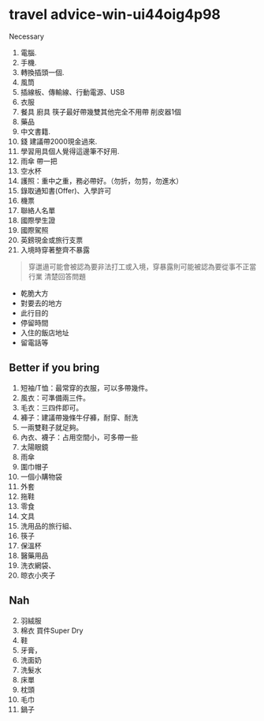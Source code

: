 # travel advice-win-ui44oig4p98

Necessary

1. 電腦. &#x20;
2. 手機.  &#x20;
3. 轉換插頭一個. &#x20;
4. 風筒  &#x20;
5. 插線板、傳輸線、行動電源、USB
6. 衣服
7. 餐具 廚具 筷子最好帶幾雙其他完全不用帶       削皮器1個
8. 藥品    &#x20;
9. 中文書籍.     &#x20;
10. 錢 建議帶2000現金過來.   &#x20;
11. 學習用具個人覺得這邊筆不好用.      &#x20;
12. 雨傘 帶一把
13. 空水杯
14. 護照：重中之重，務必帶好。（勿折，勿剪，勿進水）&#x20;
15. 錄取通知書(Offer)、入學許可
16. 機票
17. 聯絡人名單
18. 國際學生證
19. 國際駕照    &#x20;
20. 英鎊現金或旅行支票
21. 入境時穿著整齊不暴露

> 穿邋遢可能會被認為要非法打工或入境，穿暴露則可能被認為要從事不正當行業  清楚回答問題

* 乾脆大方
* 對要去的地方
* 此行目的
* 停留時間
* 入住的飯店地址
* 留電話等

## Better if you bring

1. 短袖/T恤：最常穿的衣服，可以多帶幾件。&#x20;
2. 風衣：可準備兩三件。&#x20;
3. 毛衣：三四件即可。&#x20;
4. 褲子：建議帶幾條牛仔褲，耐穿、耐洗&#x20;
5. 一兩雙鞋子就足夠。&#x20;
6. 內衣、襪子：占用空間小，可多帶一些
7. 太陽眼鏡
8. 雨傘&#x20;
9. 圍巾帽子
10. 一個小購物袋&#x20;
11. 外套
12. 拖鞋
13. 零食
14. 文具
15. 洗用品的旅行組、
16. 筷子
17. 保溫杯
18. 醫藥用品
19. 洗衣網袋、
20. 晾衣小夾子

## Nah

2. 羽絨服&#x20;
3. 棉衣 買件Super Dry
4. 鞋
5. 牙膏，
6. 洗面奶
7. 洗髮水
8. 床單
9. 枕頭
10. 毛巾
11. 鍋子
